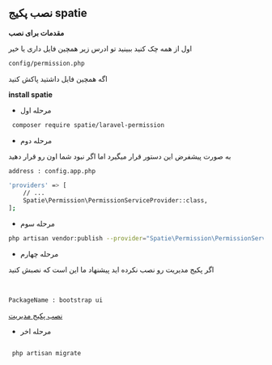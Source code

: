 ## نصب پکیج spatie

__مقدمات برای نصب__

اول از همه چک کنید ببینید تو ادرس زیر همچین فایل داری یا خیر 
```bash
config/permission.php
```



اگه همچین فایل داشتید پاکش کنید

__install spatie__


* مرحله اول
‍
```bash
 composer require spatie/laravel-permission
 ```

* مرحله دوم

به صورت پیشفرض این دستور قرار میگیرد اما اگر نبود شما اون رو قرار دهید
‍‍‍
```bash
address : config.app.php
```

```bash 
'providers' => [
    // ...
    Spatie\Permission\PermissionServiceProvider::class,
];
```


* مرحله سوم

```bash
php artisan vendor:publish --provider="Spatie\Permission\PermissionServiceProvider"

```


* مرحله چهارم 

اگر پکیج مدیریت  رو نصب نکرده اید پیشنهاد ما این است که نصبش کنید

‍‍‍‍
```bash
PackageName : bootstrap ui
```

[نصب پکیج مدیریت]()
* مرحله اخر


```bash

 php artisan migrate

```
